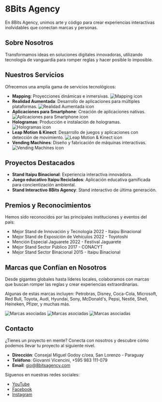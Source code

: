 # 8Bits Agency

En 8Bits Agency, unimos arte y código para crear experiencias interactivas inolvidables que conectan marcas y personas.

## Sobre Nosotros

Transformamos ideas en soluciones digitales innovadoras, utilizando tecnología de vanguardia para romper reglas y hacer posible lo imposible.

## Nuestros Servicios

Ofrecemos una amplia gama de servicios tecnológicos:

- **Mapping**: Proyecciones dinámicas e inmersivas.
  ![Mapping icon](http://8bitsagency.com/logos/servicios/mapping.png)
- **Realidad Aumentada**: Desarrollo de aplicaciones para múltiples plataformas.
  ![Realidad Aumentada icon](http://8bitsagency.com/logos/servicios/ra.png)
- **Aplicaciones para Smartphone**: Creación de aplicaciones nativas.
  ![Aplicaciones para Smartphone icon](http://8bitsagency.com/logos/servicios/app.png)
- **Hologramas**: Producción e instalación de hologramas.
  ![Hologramas icon](http://8bitsagency.com/logos/servicios/holograma.png)
- **Leap Motion & Kinect**: Desarrollo de juegos y aplicaciones con detección de movimiento.
  ![Leap Motion & Kinect icon](http://8bitsagency.com/logos/servicios/kinect.png)
- **Vending Machines**: Diseño y fabricación de máquinas interactivas.
  ![Vending Machines icon](http://8bitsagency.com/logos/servicios/vending.png)

## Proyectos Destacados

- **Stand Itaipu Binacional**: Experiencia interactiva innovadora.
- **Juego educativo Itaipu Reciclados**: Aplicación educativa gamificada para concientización ambiental.
- **Stand Interactivo 8Bits Agency**: Stand interactivo de última generación.

## Premios y Reconocimientos

Hemos sido reconocidos por las principales instituciones y eventos del país:

- Mejor Stand de Innovación y Tecnología 2022 - Itaipu Binacional
- Mejor Stand de Exposición de Vehículos 2022 - Toyotoshi
- Mención Especial Jaguarete 2022 - Festival Jaguarete
- Mejor Stand Sector Público 2017 - CONACYT
- Mejor Stand Sector Binacional 2015 - Itaipu Binacional

## Marcas que Confían en Nosotros

Desde gigantes globales hasta líderes locales, colaboramos con marcas que buscan romper las reglas y crear experiencias extraordinarias.

Algunas de estas marcas incluyen: Petrobras, Disney, Coca-Cola, Microsoft, Red Bull, Toyota, Audi, Hyundai, Sony, McDonald's, Pepsi, Nestlé, Shell, Heineken, Pfizer, y muchas más.

![Marcas asociadas](http://8bitsagency.com/logos/empresas/disney.png)
![Marcas asociadas](http://8bitsagency.com/logos/empresas/cocacola.png)
![Marcas asociadas](http://8bitsagency.com/logos/empresas/microsoft.png)

## Contacto

¿Tienes un proyecto en mente? Conecta con nosotros y descubre cómo podemos llevar tu proyecto al siguiente nivel.

- **Dirección**: Consejal Miguel Godoy c/oea, San Lorenzo - Paraguay
- **Teléfono**: Giovanni Vicencini, +595 983 111-079
- **Email**: gio@8bitsagency.com

Síguenos en nuestras redes sociales:

- [YouTube](https://youtube.com/@8bitsagency)
- [Facebook](https://facebook.com/8bitsagency)
- [Instagram](https://instagram.com/8bitsagency)

